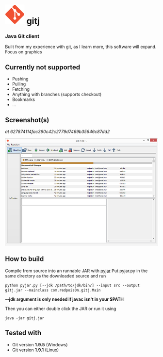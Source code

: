 # ![Icon](src/icons/icon-big.png) gitj
### Java Git client

Built from my experience with git, as I learn more, this software will expand.
Focus on graphics

## Currently not supported

- Pushing
- Pulling
- Fetching
- Anything with branches (supports checkout)
- Bookmarks
- ...

## Screenshot(s)

_at 627874114fac390c42c2779d7469b35646c87dd2_

![Screenshot](screenshots/main.png)

## How to build

Compile from source into an runnable JAR with [pyjar](https://github.com/redpois0n/pyjar)
Put pyjar.py in the same directory as the downloaded source and run

```
python pyjar.py [--jdk /path/to/jdk/bin/] --input src --output gitj.jar --mainclass com.redpois0n.gitj.Main
```

__--jdk argument is only needed if javac isn't in your **$PATH**__

Then you can either double click the JAR or run it using

```
java -jar gitj.jar
```

## Tested with

- Git version **1.9.5** (Windows)
- Git version **1.9.1** (Linux)